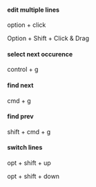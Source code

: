 #### edit multiple lines

option + click

Option + Shift + Click & Drag

#### select next occurence

control + g

#### find next

cmd + g 

#### find prev

shift + cmd + g 


#### switch lines 

opt + shift + up

opt + shift + down









